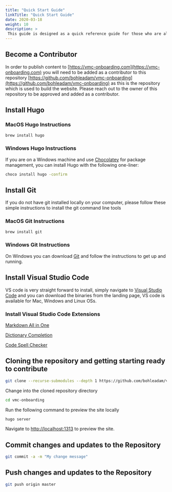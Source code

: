 ```yaml
---
title: "Quick Start Guide"
linkTitle: "Quick Start Guide"
date: 2020-03-18
weight: 10
description: >
 This guide is designed as a quick reference guide for those who are already familiar with the various tools which are in play here around Hugo, Brew, Git, VS Code.
---
```


## Become a Contributor

In order to publish content to [https://vmc-onboarding.com](https://vmc-onboarding.com) you will need to be added as a contributor to this repository [https://github.com/bohleadam/vmc-onboarding](https://github.com/bohleadam/vmc-onboarding) as this is the repository which is used to build the website. Please reach out to the owner of this repository to be approved and added as a contributor.

## Install Hugo

### MacOS Hugo Instructions

```bash
brew install hugo
```

### Windows Hugo Instructions

If you are on a Windows machine and use [Chocolatey](https://chocolatey.org/) for package management, you can install Hugo with the following one-liner:

```bash
choco install hugo -confirm
```

## Install Git

If you do not have git installed locally on your computer, please follow these simple instructions to install the git command line tools

### MacOS Git Instructions

```bash
brew install git
```

### Windows Git Instructions

On Windows you can download [Git](https://gitforwindows.org/) and follow the instructions to get up and running.

## Install Visual Studio Code

VS code is very straight forward to install, simply navigate to [Visual Studio Code](https://code.visualstudio.com/) and you can download the binaries from the landing page, VS code is available for Mac, Windows and Linux OSs.

### Install Visual Studio Code Extensions

[Markdown All in One](https://marketplace.visualstudio.com/items?itemName=yzhang.markdown-all-in-one)

[Dictionary Completion](https://marketplace.visualstudio.com/items?itemName=yzhang.dictionary-completion)

[Code Spell Checker](https://marketplace.visualstudio.com/items?itemName=streetsidesoftware.code-spell-checker)

## Cloning the repository and getting starting ready to contribute

``` bash
git clone --recurse-submodules --depth 1 https://github.com/bohleadam/vmc-onboarding.git
```

Change into the cloned repository directory

``` bash
cd vmc-onboarding
```

Run the following command to preview the site locally

``` bash
hugo server
```

Navigate to [http://localhost:1313](http://localhost:1313) to preview the site.

## Commit changes and updates to the Repository

```bash
git commit -a -m "My change message"
```

## Push changes and updates to the Repository

```bash
git push origin master
```
